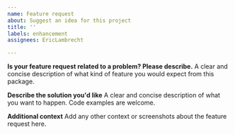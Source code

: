 ```yaml
---
name: Feature request
about: Suggest an idea for this project
title: ''
labels: enhancement
assignees: EricLambrecht

---
```


**Is your feature request related to a problem? Please describe.**
A clear and concise description of what kind of feature you would expect from this package.

**Describe the solution you'd like**
A clear and concise description of what you want to happen. Code examples are welcome.

**Additional context**
Add any other context or screenshots about the feature request here.
